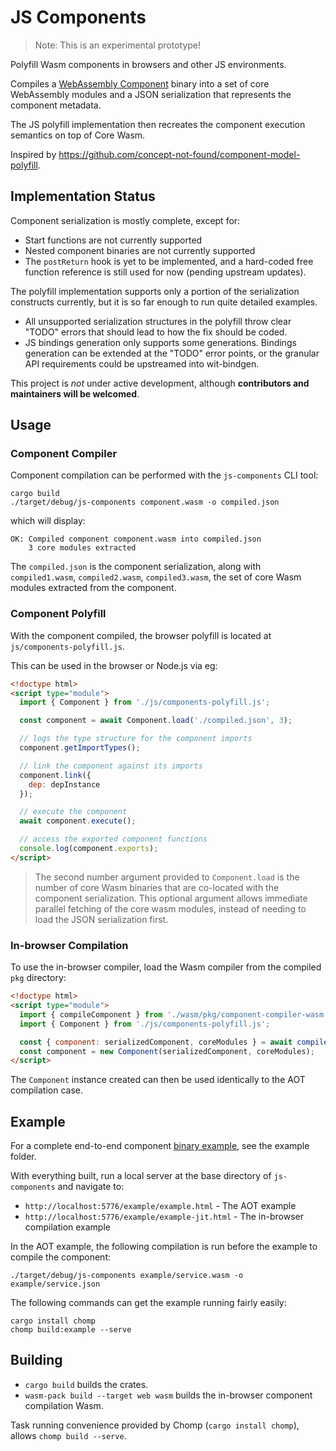 # JS Components

> Note: This is an experimental prototype!

Polyfill Wasm components in browsers and other JS environments.

Compiles a [WebAssembly Component](https://github.com/WebAssembly/component-model) binary into a set of core WebAssembly modules and a JSON serialization that represents the component metadata.

The JS polyfill implementation then recreates the component execution semantics on top of Core Wasm.

Inspired by https://github.com/concept-not-found/component-model-polyfill.

## Implementation Status

Component serialization is mostly complete, except for:

* Start functions are not currently supported
* Nested component binaries are not currently supported
* The `postReturn` hook is yet to be implemented, and a hard-coded free function reference is still used for now (pending upstream updates).

The polyfill implementation supports only a portion of the serialization constructs currently, but it is so far enough to run quite detailed examples.

* All unsupported serialization structures in the polyfill throw clear "TODO" errors that should lead to how the fix should be coded.
* JS bindings generation only supports some generations. Bindings generation can be extended at the "TODO" error points, or the granular API requirements could be upstreamed into wit-bindgen.

This project is _not_ under active development, although **contributors and maintainers will be welcomed**.

## Usage

### Component Compiler

Component compilation can be performed with the `js-components` CLI tool:

```
cargo build
./target/debug/js-components component.wasm -o compiled.json
```

which will display:

```
OK: Compiled component component.wasm into compiled.json
    3 core modules extracted
```

The `compiled.json` is the component serialization, along with `compiled1.wasm`, `compiled2.wasm`, `compiled3.wasm`, the set of core Wasm modules extracted from the component.

### Component Polyfill

With the component compiled, the browser polyfill is located at `js/components-polyfill.js`.

This can be used in the browser or Node.js via eg:

```html
<!doctype html>
<script type="module">
  import { Component } from './js/components-polyfill.js';

  const component = await Component.load('./compiled.json', 3);

  // logs the type structure for the component imports
  component.getImportTypes();

  // link the component against its imports
  component.link({
    dep: depInstance
  });

  // execute the component
  await component.execute();

  // access the exported component functions
  console.log(component.exports);
</script>
```

> The second number argument provided to `Component.load` is the number of core Wasm binaries that are co-located with the component serialization. This optional argument allows immediate parallel fetching of the core wasm modules, instead of needing to load the JSON serialization first.

### In-browser Compilation

To use the in-browser compiler, load the Wasm compiler from the compiled `pkg` directory:

```html
<!doctype html>
<script type="module">
  import { compileComponent } from './wasm/pkg/component-compiler-wasm.js';
  import { Component } from './js/components-polyfill.js';

  const { component: serializedComponent, coreModules } = await compileComponent(await (await fetch("component.wasm")).arrayBuffer())
  const component = new Component(serializedComponent, coreModules);
</script>
```

The `Component` instance created can then be used identically to the AOT compilation case.

## Example

For a complete end-to-end component [binary example](example/service.wat), see the example folder.

With everything built, run a local server at the base directory of `js-components` and navigate to:

* `http://localhost:5776/example/example.html` - The AOT example
* `http://localhost:5776/example/example-jit.html` - The in-browser compilation example

In the AOT example, the following compilation is run before the example to compile the component:

```
./target/debug/js-components example/service.wasm -o example/service.json
```

The following commands can get the example running fairly easily:

```
cargo install chomp
chomp build:example --serve
```

## Building

* `cargo build` builds the crates.
* `wasm-pack build --target web wasm` builds the in-browser component compilation Wasm.

Task running convenience provided by Chomp (`cargo install chomp`), allows `chomp build --serve`.
